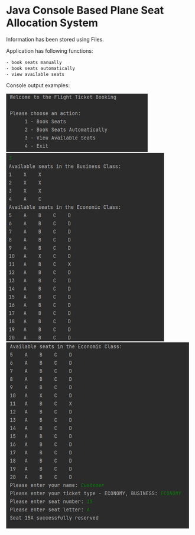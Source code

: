 # Java Console Based Plane Seat Allocation System

Information has been stored using Files.

Application has following functions:
```
- book seats manually
- book seats automatically
- view available seats
```

Console output examples:

<img src="images/startView.PNG">
<img src="images/viewSeats.PNG">
<img src="images/reserveSeats.PNG">

